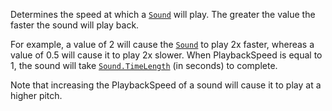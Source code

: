 Determines the speed at which a [`Sound`](https://create.roblox.com/docs/reference/engine/classes/Sound) will play. The greater the
value the faster the sound will play back.

For example, a value of 2 will cause the [`Sound`](https://create.roblox.com/docs/reference/engine/classes/Sound) to play 2x faster,
whereas a value of 0.5 will cause it to play 2x slower. When PlaybackSpeed
is equal to 1, the sound will take [`Sound.TimeLength`](https://create.roblox.com/docs/reference/engine/classes/Sound#TimeLength) (in seconds)
to complete.

Note that increasing the PlaybackSpeed of a sound will cause it to play at
a higher pitch.